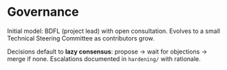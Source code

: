 # Governance

Initial model: BDFL (project lead) with open consultation.
Evolves to a small Technical Steering Committee as contributors grow.

Decisions default to **lazy consensus**: propose → wait for objections → merge if none.
Escalations documented in `hardening/` with rationale.
